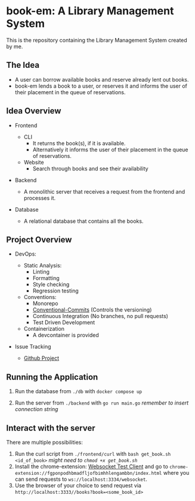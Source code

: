 # book-em: A Library Management System

This is the repository containing the Library Management System created by me.

## The Idea

- A user can borrow available books and reserve already lent out books.
- book-em lends a book to a user, or reserves it and informs the user of their placement in the queue of reservations.

## Idea Overview

- Frontend
  - CLI
    - It returns the book(s), if it is available.
    - Alternatively it informs the user of their placement in the queue of reservations.
  - Website
    - Search through books and see their availability
- Backend

  - A monolithic server that receives a request from the frontend and processes it.

- Database
  - A relational database that contains all the books.

## Project Overview

- DevOps:

  - Static Analysis:
    - Linting
    - Formatting
    - Style checking
    - Regression testing
  - Conventions:
    - Monorepo
    - [Conventional-Commits](https://www.conventionalcommits.org/en/v1.0.0/) (Controls the versioning)
    - Continuous Integration (No branches, no pull requests)
    - Test Driven Development
  - Containerization
    - A devcontainer is provided

- Issue Tracking
  - [Github Project](https://github.com/orgs/JakobFaarGreg-public/projects/1/views/1)

## Running the Application

1. Run the database from `./db` with `docker compose up`

2. Run the server from `./backend` with `go run main.go` _remember to insert connection string_

## Interact with the server

There are multiple possibilities:

1. Run the curl script from `./frontend/curl` with `bash get_book.sh <id_of_book>` _might need to `chmod +x get_book.sh`_
2. Install the chrome-extension: [Websocket Test Client](https://chromewebstore.google.com/detail/fgponpodhbmadfljofbimhhlengambbn?hl=en-US&utm_source=ext_sidebar) and go to `chrome-extension://fgponpodhbmadfljofbimhhlengambbn/index.html` where you can send requests to `ws://localhost:3334/websocket`.
3. Use the browser of your choice to send request via `http://localhost:3333//books?book=<some_book_id>`
